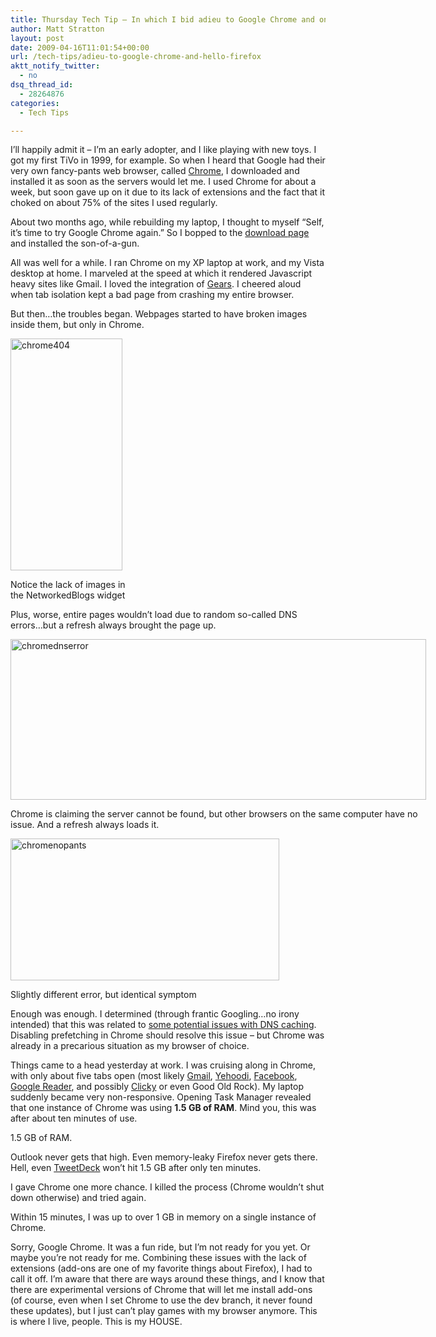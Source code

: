 ```yaml
---
title: Thursday Tech Tip – In which I bid adieu to Google Chrome and once again embrace Firefox
author: Matt Stratton
layout: post
date: 2009-04-16T11:01:54+00:00
url: /tech-tips/adieu-to-google-chrome-and-hello-firefox
aktt_notify_twitter:
  - no
dsq_thread_id:
  - 28264876
categories:
  - Tech Tips

---
```

I&#8217;ll happily admit it &#8211; I&#8217;m an early adopter, and I like playing with new toys. I got my first TiVo in 1999, for example. So when I heard that Google had their very own fancy-pants web browser, called <a href="https://www.google.com/chrome" target="_blank">Chrome</a>, I downloaded and installed it as soon as the servers would let me. I used Chrome for about a week, but soon gave up on it due to its lack of extensions and the fact that it choked on about 75% of the sites I used regularly.

About two months ago, while rebuilding my laptop, I thought to myself &#8220;Self, it&#8217;s time to try Google Chrome again.&#8221; So I bopped to the <a href="https://www.google.com/chrome/eula.html" target="_blank">download page</a> and installed the son-of-a-gun.

All was well for a while. I ran Chrome on my XP laptop at work, and my Vista desktop at home. I marveled at the speed at which it rendered Javascript heavy sites like Gmail. I loved the integration of <a href="https://gears.google.com/" target="_blank">Gears</a>. I cheered aloud when tab isolation kept a bad page from crashing my entire browser.

But then&#8230;the troubles began. Webpages started to have broken images inside them, but only in Chrome.

<div id="attachment_5062" style="width: 189px" class="wp-caption aligncenter">
  <a href="/wp-content/uploads/2009/04/chrome404.jpg"><img class="size-full wp-image-5062" title="chrome404" src="/wp-content/uploads/2009/04/chrome404.jpg" alt="chrome404" width="179" height="371" srcset="/wp-content/uploads/2009/04/chrome404.jpg 299w, /wp-content/uploads/2009/04/chrome404-145x300.jpg 145w" sizes="(max-width: 179px) 100vw, 179px" /></a>
  
  <p class="wp-caption-text">
    Notice the lack of images in the NetworkedBlogs widget
  </p>
</div>

Plus, worse, entire pages wouldn&#8217;t load due to random so-called DNS errors&#8230;but a refresh always brought the page up.

<div id="attachment_5063" style="width: 675px" class="wp-caption aligncenter">
  <a href="/wp-content/uploads/2009/04/chromednserror.jpg"><img class="size-full wp-image-5063" title="chromednserror" src="/wp-content/uploads/2009/04/chromednserror.jpg" alt="chromednserror" width="665" height="257" srcset="/wp-content/uploads/2009/04/chromednserror.jpg 1109w, /wp-content/uploads/2009/04/chromednserror-299x116.jpg 299w, /wp-content/uploads/2009/04/chromednserror-1024x396.jpg 1024w" sizes="(max-width: 665px) 100vw, 665px" /></a>
  
  <p class="wp-caption-text">
    Chrome is claiming the server cannot be found, but other browsers on the same computer have no issue. And a refresh always loads it.
  </p>
</div>

<div id="attachment_5064" style="width: 440px" class="wp-caption aligncenter">
  <a href="/wp-content/uploads/2009/04/chromenopants.jpg"><img class="size-full wp-image-5064" title="chromenopants" src="/wp-content/uploads/2009/04/chromenopants.jpg" alt="chromenopants" width="430" height="227" srcset="/wp-content/uploads/2009/04/chromenopants.jpg 538w, /wp-content/uploads/2009/04/chromenopants-300x158.jpg 300w" sizes="(max-width: 430px) 100vw, 430px" /></a>
  
  <p class="wp-caption-text">
    Slightly different error, but identical symptom
  </p>
</div>

Enough was enough. I determined (through frantic Googling&#8230;no irony intended) that this was related to <a href="https://jackkonblog.blogspot.com/2009/02/why-does-google-chrome-sometimes-have.html" target="_blank">some potential issues with DNS caching</a>. Disabling prefetching in Chrome should resolve this issue &#8211; but Chrome was already in a precarious situation as my browser of choice.

Things came to a head yesterday at work. I was cruising along in Chrome, with only about five tabs open (most likely <a href="https://gmail.com" target="_blank">Gmail</a>, <a href="https://yehoodi.com" target="_blank">Yehoodi</a>, <a href="https://facebook.com" target="_blank">Facebook</a>, <a href="https://google.com/reader" target="_blank">Google Reader</a>, and possibly <a href="https://getclicky.com" target="_blank">Clicky</a> or even Good Old Rock). My laptop suddenly became very non-responsive. Opening Task Manager revealed that one instance of Chrome was using **1.5 GB of RAM**. Mind you, this was after about ten minutes of use.

1.5 GB of RAM.

Outlook never gets that high. Even memory-leaky Firefox never gets there. Hell, even <a href="https://www.tweetdeck.com" target="_blank">TweetDeck</a> won&#8217;t hit 1.5 GB after only ten minutes.

I gave Chrome one more chance. I killed the process (Chrome wouldn&#8217;t shut down otherwise) and tried again.

Within 15 minutes, I was up to over 1 GB in memory on a single instance of Chrome.

Sorry, Google Chrome. It was a fun ride, but I&#8217;m not ready for you yet. Or maybe you&#8217;re not ready for me. Combining these issues with the lack of extensions (add-ons are one of my favorite things about Firefox), I had to call it off. I&#8217;m aware that there are ways around these things, and I know that there are experimental versions of Chrome that will let me install add-ons (of course, even when I set Chrome to use the dev branch, it never found these updates), but I just can&#8217;t play games with my browser anymore. This is where I live, people. This is my HOUSE.